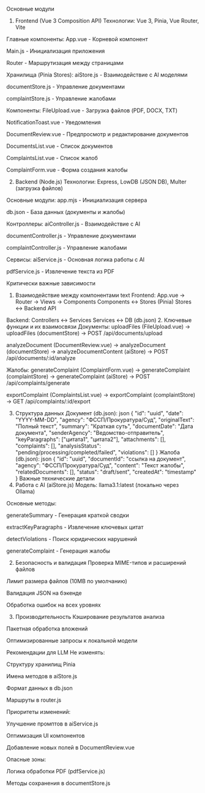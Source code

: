 Основные модули
1. Frontend (Vue 3 Composition API)
Технологии: Vue 3, Pinia, Vue Router, Vite

Главные компоненты:
App.vue - Корневой компонент

Main.js - Инициализация приложения

Router - Маршрутизация между страницами

Хранилища (Pinia Stores):
aiStore.js - Взаимодействие с AI моделями

documentStore.js - Управление документами

complaintStore.js - Управление жалобами

Компоненты:
FileUpload.vue - Загрузка файлов (PDF, DOCX, TXT)

NotificationToast.vue - Уведомления

DocumentReview.vue - Предпросмотр и редактирование документов

DocumentsList.vue - Список документов

ComplaintsList.vue - Список жалоб

ComplaintForm.vue - Форма создания жалобы

2. Backend (Node.js)
Технологии: Express, LowDB (JSON DB), Multer (загрузка файлов)

Основные модули:
app.mjs - Инициализация сервера

db.json - База данных (документы и жалобы)

Контроллеры:
aiController.js - Взаимодействие с AI

documentController.js - Управление документами

complaintController.js - Управление жалобами

Сервисы:
aiService.js - Основная логика работы с AI

pdfService.js - Извлечение текста из PDF

Критически важные зависимости
1. Взаимодействие между компонентами
text
Frontend:
  App.vue → Router → Views → Components
  Components ↔ Stores (Pinia)
  Stores ↔ Backend API

Backend:
  Controllers ↔ Services
  Services ↔ DB (db.json)
2. Ключевые функции и их взаимосвязи
Документы:
uploadFiles (FileUpload.vue) → uploadFiles (documentStore) → POST /api/documents/upload

analyzeDocument (DocumentReview.vue) → analyzeDocument (documentStore) → analyzeDocumentContent (aiStore) → POST /api/documents/:id/analyze

Жалобы:
generateComplaint (ComplaintForm.vue) → generateComplaint (complaintStore) → generateComplaint (aiStore) → POST /api/complaints/generate

exportComplaint (ComplaintsList.vue) → exportComplaint (complaintStore) → GET /api/complaints/:id/export

3. Структура данных
Документ (db.json):
json
{
  "id": "uuid",
  "date": "YYYY-MM-DD",
  "agency": "ФССП/Прокуратура/Суд",
  "originalText": "Полный текст",
  "summary": "Краткая суть",
  "documentDate": "Дата документа",
  "senderAgency": "Ведомство-отправитель",
  "keyParagraphs": ["цитата1", "цитата2"],
  "attachments": [],
  "complaints": [],
  "analysisStatus": "pending/processing/completed/failed",
  "violations": []
}
Жалоба (db.json):
json
{
  "id": "uuid",
  "documentId": "ссылка на документ",
  "agency": "ФССП/Прокуратура/Суд",
  "content": "Текст жалобы",
  "relatedDocuments": [],
  "status": "draft/sent",
  "createdAt": "timestamp"
}
Важные технические детали
1. Работа с AI (aiStore.js)
Модель: llama3.1:latest (локально через Ollama)

Основные методы:

generateSummary - Генерация краткой сводки

extractKeyParagraphs - Извлечение ключевых цитат

detectViolations - Поиск юридических нарушений

generateComplaint - Генерация жалобы

2. Безопасность и валидация
Проверка MIME-типов и расширений файлов

Лимит размера файлов (10MB по умолчанию)

Валидация JSON на бэкенде

Обработка ошибок на всех уровнях

3. Производительность
Кэширование результатов анализа

Пакетная обработка вложений

Оптимизированные запросы к локальной модели

Рекомендации для LLM
Не изменять:

Структуру хранилищ Pinia

Имена методов в aiStore.js

Формат данных в db.json

Маршруты в router.js

Приоритеты изменений:

Улучшение промптов в aiService.js

Оптимизация UI компонентов

Добавление новых полей в DocumentReview.vue

Опасные зоны:

Логика обработки PDF (pdfService.js)

Методы сохранения в documentStore.js
